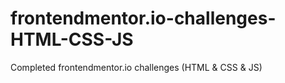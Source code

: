 # frontendmentor.io-challenges-HTML-CSS-JS
Completed frontendmentor.io challenges (HTML &amp; CSS &amp; JS)
